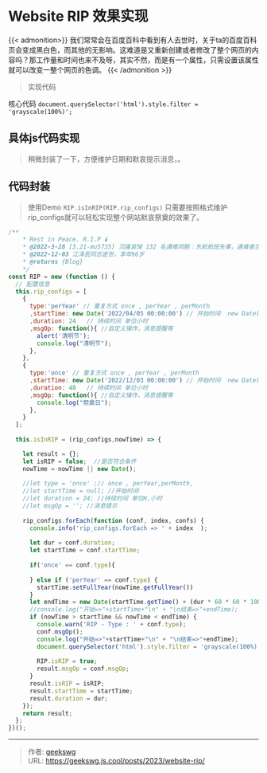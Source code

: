 # Website RIP 效果实现

{{< admonition>}}
我们常常会在百度百科中看到有人去世时，关于ta的百度百科页会变成黑白色，而其他的无影响。这难道是又重新创建或者修改了整个网页的内容吗？那工作量和时间也来不及呀，其实不然，而是有一个属性，只需设置该属性就可以改变一整个网页的色调。
{{< /admonition >}}

<!--more-->

> 实现代码

核心代码 `document.querySelector('html').style.filter = 'grayscale(100%)';`

## 具体js代码实现

> 稍微封装了一下，方便维护日期和默哀提示消息，。


## 代码封装 

> 使用Demo `RIP.isInRIP(RIP.rip_configs)`
> 只需要按照格式维护rip_configs就可以轻松实现整个网站默哀祭奠的效果了。

```javascript
/**
    * Rest in Peace. R.I.P 🕯️
    * @2022-3-28 [3.21-mu5735] 沉痛哀悼 132 名遇难同胞：东航航班失事，遇难者含旅客 123 人，机组 9 人
    * @2022-12-03 江泽民同志逝世，享年96岁
    * @returns {Blog}
    */
const RIP = new (function () {
  // 配置信息
  this.rip_configs = [
    { 
      type:'perYear' // 重复方式 once , perYear , perMonth 
      ,startTime: new Date('2022/04/05 00:00:00') // 开始时间  new Date('2022/12/03 00:00:00')
      ,duration: 24   // 持续时间 单位小时
      ,msgOp: function(){ //自定义操作，消息提醒等
        alert('清明节');
        console.log("清明节");
      },
    },
    { 
      type:'once' // 重复方式 once , perYear , perMonth 
      ,startTime: new Date('2022/12/03 00:00:00') // 开始时间  new Date('2022/12/03 00:00:00')
      ,duration: 48   // 持续时间 单位小时
      ,msgOp: function(){ //自定义操作，消息提醒等
        console.log("祭奠日");
      },
    }
  ];
  
  this.isInRIP = (rip_configs,nowTime) => {

    let result = {};
    let isRIP = false;  //是否符合条件
    nowTime = nowTime || new Date();
    
    //let type = 'once' ;// once , perYear,perMonth,
    //let startTime = null; //开始时间
    //let duration = 24; //持续时间 单位H,小时
    //let msgOp = ''; //消息提示
    
    rip_configs.forEach(function (conf, index, confs) {
      console.info('rip_configs.forEach => ' + index  );
      
      let dur = conf.duration;
      let startTime = conf.startTime;
     
      if('once' == conf.type){
        
      } else if ('perYear' == conf.type) {
        startTime.setFullYear(nowTime.getFullYear())
      }
      let endTime = new Date(startTime.getTime() + (dur * 60 * 60 * 1000));
      //console.log("开始=>"+startTime+"\n" + "\n结束=>"+endTime);
      if (nowTime > startTime && nowTime < endTime) {
        console.warn('RIP - Type : ' + conf.type);
        conf.msgOp();
        console.log("开始=>"+startTime+"\n" + "\n结束=>"+endTime);
        document.querySelector('html').style.filter = 'grayscale(100%)';
        
        RIP.isRIP = true;
        result.msgOp = conf.msgOp;
      } 
      result.isRIP = isRIP;
      result.startTime = startTime;
      result.duration = dur;
    });
    return result;
  };
})();

```


---

> 作者: [geekswg](https://github.com/geekswg)  
> URL: https://geekswg.js.cool/posts/2023/website-rip/  

